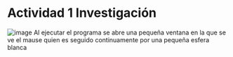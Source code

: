 # Actividad 1 Investigación
![image](https://github.com/user-attachments/assets/665c6dc6-db1a-4211-af23-75c1671c4700)
Al ejecutar el programa se abre una pequeña ventana en la que se ve el mause quien es seguido continuamente por una pequeña esfera blanca
